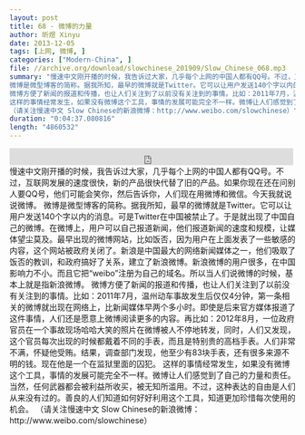 ```yaml
---
layout: post
title: 68 - 微博的力量
author: 昕煜 Xinyu
date: 2013-12-05
tags: [上网, 微博, ]
categories: ["Modern-China", ]
file: //archive.org/download/slowchinese_201909/Slow_Chinese_068.mp3
summary: "慢速中文刚开播的时候，我告诉过大家，几乎每个上网的中国人都有QQ号。不过，互联网发展的速度很快，新的产品很快代替了旧的产品。如果你现在还在问别人要QQ号，他们可能会笑你，然后告诉你，人们现在用微博和微信。今天我就说说微博。
微博是微型博客的简称。据我所知，最早的微博就是Twitter。它可以让用户发送140个字以内的消息。可是Twitter在中国被禁止了。于是就出现了中国自己的微博。在微博上，用户可以自己报道新闻，他们报道新闻的速度和规模，让媒体望尘莫及。最早出现的微博网站，比如饭否，因为用户在上面发表了一些敏感的内容，这个网站被政府关闭了。新浪是中国最大的网络新闻媒体之一，他们吸取了饭否的教训，和政府搞好了关系，建立了新浪微博。新浪微博的用户很多，在中国影响力不小。而且它把“weibo”注册为自己的域名。所以当人们说微博的时候，基本上就是指新浪微博。
微博方便了新闻的报道和传播，也让人们关注到了以前没有关注到的事情。比如：2011年7月，温州动车事故发生后仅仅4分钟，第一条相关的微博就出现在网络上，比新闻媒体早两个多小时。即使是后来官方媒体报道了这件事情，人们还是愿意上微博阅读更多的内容。再比如：2012年8月，一位政府官员在一个事故现场哈哈大笑的照片在微博被人不停地转发，同时，人们又发现，这个官员每次出现的时候都戴着不同的手表，而且是特别贵的高档手表。人们非常不满，怀疑他受贿。结果，调查部门发现，他至少有83块手表，还有很多来源不明的钱。现在他是一个在监狱里面的囚犯。
这样的事情经常发生，如果没有微博这个工具，事情的发展可能完全不一样。微博让人们感觉到了自己的力量和责任。当然，任何武器都会被利益所收买，被无知所滥用。不过，这种表达的自由是人们从来没有过的。善良的人们知道如何好好利用这个工具，知道更加珍惜每次使用的机会。
（请关注慢速中文 Slow Chinese的新浪微博：http://www.weibo.com/slowchinese）"
duration: "0:04:37.080816"
length: "4860532"
---
```


<iframe src="https://archive.org/embed/slowchinese_201909/Slow_Chinese_068.mp3" width="500" height="30" frameborder="0" webkitallowfullscreen="true" mozallowfullscreen="true" allowfullscreen></iframe>
慢速中文刚开播的时候，我告诉过大家，几乎每个上网的中国人都有QQ号。不过，互联网发展的速度很快，新的产品很快代替了旧的产品。如果你现在还在问别人要QQ号，他们可能会笑你，然后告诉你，人们现在用微博和微信。今天我就说说微博。
微博是微型博客的简称。据我所知，最早的微博就是Twitter。它可以让用户发送140个字以内的消息。可是Twitter在中国被禁止了。于是就出现了中国自己的微博。在微博上，用户可以自己报道新闻，他们报道新闻的速度和规模，让媒体望尘莫及。最早出现的微博网站，比如饭否，因为用户在上面发表了一些敏感的内容，这个网站被政府关闭了。新浪是中国最大的网络新闻媒体之一，他们吸取了饭否的教训，和政府搞好了关系，建立了新浪微博。新浪微博的用户很多，在中国影响力不小。而且它把“weibo”注册为自己的域名。所以当人们说微博的时候，基本上就是指新浪微博。
微博方便了新闻的报道和传播，也让人们关注到了以前没有关注到的事情。比如：2011年7月，温州动车事故发生后仅仅4分钟，第一条相关的微博就出现在网络上，比新闻媒体早两个多小时。即使是后来官方媒体报道了这件事情，人们还是愿意上微博阅读更多的内容。再比如：2012年8月，一位政府官员在一个事故现场哈哈大笑的照片在微博被人不停地转发，同时，人们又发现，这个官员每次出现的时候都戴着不同的手表，而且是特别贵的高档手表。人们非常不满，怀疑他受贿。结果，调查部门发现，他至少有83块手表，还有很多来源不明的钱。现在他是一个在监狱里面的囚犯。
这样的事情经常发生，如果没有微博这个工具，事情的发展可能完全不一样。微博让人们感觉到了自己的力量和责任。当然，任何武器都会被利益所收买，被无知所滥用。不过，这种表达的自由是人们从来没有过的。善良的人们知道如何好好利用这个工具，知道更加珍惜每次使用的机会。
（请关注慢速中文 Slow Chinese的新浪微博：http://www.weibo.com/slowchinese）